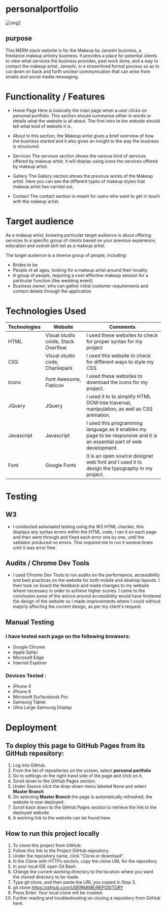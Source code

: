 # personalportfolio

![img2](https://github.com/janeshidevindi/personalportfolio/assets/136216196/51cae771-ced2-4d29-a80b-decbbfb8edcb)

## purpose 
This MERN stack website is for the Makeup by Janeshi business, a freelance makeup artistry business. It provides a place for potential clients to view what services the business provides, past work done, and a way to contact the makeup artist, Janeshi, in a streamlined formal process so as to cut down on back and forth unclear communication that can arise from emails and social media messaging.

# Functionality / Features

- Home Page
Here is basically the main page when a user clicks on personal portfolio. This section should summarise either in words or details what the website is all about. The first intro to the website should tell what kind of website it is.

- About
In this section, the Makeup artist gives a brief overview of how the business started and it also gives an insight to the way the business is structured.

- Services
The services section shows the various kind of services offered by makeup artist. It will display using icons the services offered by makeup artist.

- Gallery
The Gallery section shows the previous works of the Makeup artist. Here you can see the different types of makeup styles that makeup artist has carried out.

- Contact
The contact section is meant for users who want to get in touch with the makeup artist.

# Target audience
As a makeup artist, knowing particular target audience is about offering services to a specific group of clients based on your previous experience, education and overall skill set as a makeup artist.

The target audience is a diverse group of people, including:
- Brides to be
- People of all ages, looking for a makeup artist around their locality
- A group of people, requiring a cost-effective makeup session for a particular function (like wedding event)
- Business owner, who can gather initial customer requirements and contact details through the application

# Technologies Used

|Technologies	|Website|	Comments|
|---|---|---|
|HTML|	Visual studio coide, Stack Overflow	|I used these websites to check for proper syntax for my project|
|CSS	|Visual studio code, Charliepark|	I used this website to check for different ways to style my CSS.|
|Icons|	Font Awesome, Flaticon|	I used these websites to download the icons for my project.|
|JQuery|	JQuery|	I used it to to simplify HTML DOM tree traversal, manipulation, as well as CSS animation.|
|Javascript|	Javascript|	I used this programming language as it enables my page to be responsive and it is an essential part of web development.|
|Font|	Google Fonts|	It is an open source designer web font and I used it to design the typography in my project.|

# Testing
## W3

- I conducted automated testing using the W3 HTML checker, this displays any syntax errors within the HTML code, I ran it on each page and then went through and fixed each error one by one, until the validator produced no errors. This required me to run it several times until it was error free.

## Audits / Chrome Dev Tools
- I used Chrome Dev Tools to run audits on the performance, accessibility and best practices on the website for both mobile and desktop layouts. I then took on board the feedback and made changes to my website where necessary in order to achieve higher scores. I came to the conclusion some of the advice around accessibility would have hindered the design of the website so I made improvements where I could without majorly affecting the current design, as per my client's request.

## Manual Testing
### I have tested each page on the following  browsers:

  - Google Chrome
  - Apple Safari
  - Microsoft Edge
  - Internet Explorer
### Devices Tested :
  - iPhone X
  - iPhone 8
  - Microsoft Surfacebook Pro
  - Samsung Tablet
  - Ultra Large Samsung Display
  
 # Deployment
## To deploy this page to GitHub Pages from its GitHub repository:

1. Log into GitHub.
2. From the list of repositories on the screen, select **personal portfolio**
3. Go to settings on the right-hand side of the page and click on it.
4. Scroll down to the GitHub Pages section.
5. Under Source click the drop-down menu labeled None and select **Master Branch**
6. On selecting **Master Branch** the page is automatically refreshed, the website is now deployed.
7. Scroll back down to the GitHub Pages section to retrieve the link to the deployed website.
8. A working link to the website can be found here.

## How to run this project locally
1. To clone this project from GitHub:
2. Follow this link to the Project GitHub repository.
3. Under the repository name, click "Clone or download".
4. In the Clone with HTTPs section, copy the clone URL for the repository.
5. In your local IDE open Git Bash.
6. Change the current working directory to the location where you want the cloned directory to be made.
7. Type git clone, and then paste the URL you copied in Step 3.
8. git clone https://github.com/USERNAME/REPOSITORY
9. Press Enter. Your local clone will be created.
10. Further reading and troubleshooting on cloning a repository from GitHub here.
  
